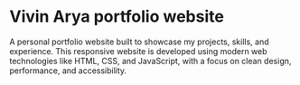 # Vivin Arya portfolio website
 A personal portfolio website built to showcase my projects, skills, and experience. This responsive website is developed using modern web technologies like HTML, CSS, and JavaScript, with a focus on clean design, performance, and accessibility.
